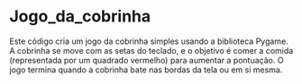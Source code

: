 # Jogo_da_cobrinha
Este código cria um jogo da cobrinha simples usando a biblioteca Pygame. A cobrinha se move com as setas do teclado, e o objetivo é comer a comida (representada por um quadrado vermelho) para aumentar a pontuação. O jogo termina quando a cobrinha bate nas bordas da tela ou em si mesma.
